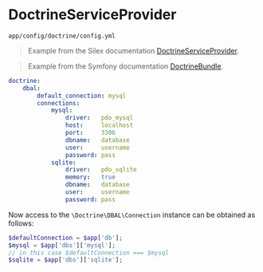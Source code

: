 # DoctrineServiceProvider

`app/config/doctrine/config.yml`

> Example from the Silex documentation [DoctrineServiceProvider](http://silex.sensiolabs.org/doc/providers/doctrine.html).

> Example from the Symfony documentation [DoctrineBundle](http://symfony.com/doc/current/reference/configuration/doctrine.html).

```yaml
doctrine:
    dbal:
        default_connection: mysql
        connections:
            mysql:
                driver:   pdo_mysql
                host:     localhost
                port:     3306
                dbname:   database
                user:     username
                password: pass
            sqlite:
                driver:   pdo_sqlite
                memory:   true
                dbname:   database
                user:     username
                password: pass
```

Now access to the `\Doctrine\DBAL\Connection` instance can be obtained as follows:

```php
$defaultConnection = $app['db'];
$mysql = $app['dbs']['mysql'];
// in this case $defaultConnection === $mysql
$sqlite = $app['dbs']['sqlite'];
```
